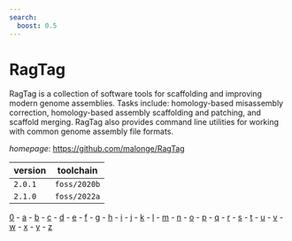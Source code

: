 ```yaml
---
search:
  boost: 0.5
---
```

# RagTag

RagTag is a collection of software tools for scaffolding and improving modern genome assemblies. Tasks include: homology-based misassembly correction, homology-based assembly scaffolding and patching, and scaffold merging. RagTag also provides command line utilities for working with common genome assembly file formats.

*homepage*: <https://github.com/malonge/RagTag>

version | toolchain
--------|----------
``2.0.1`` | ``foss/2020b``
``2.1.0`` | ``foss/2022a``

[0](../0/index.md) - [a](../a/index.md) - [b](../b/index.md) - [c](../c/index.md) - [d](../d/index.md) - [e](../e/index.md) - [f](../f/index.md) - [g](../g/index.md) - [h](../h/index.md) - [i](../i/index.md) - [j](../j/index.md) - [k](../k/index.md) - [l](../l/index.md) - [m](../m/index.md) - [n](../n/index.md) - [o](../o/index.md) - [p](../p/index.md) - [q](../q/index.md) - [r](../r/index.md) - [s](../s/index.md) - [t](../t/index.md) - [u](../u/index.md) - [v](../v/index.md) - [w](../w/index.md) - [x](../x/index.md) - [y](../y/index.md) - [z](../z/index.md)

